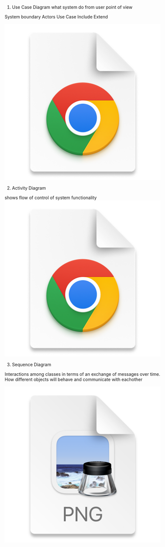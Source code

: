 1. Use Case Diagram
what system do from user point of view

System boundary
Actors
Use Case
Include
Extend

![img_1.png](img_1.png)

2. Activity Diagram

shows flow of control of system functionality
![img_1.png](img_1.png)

3. Sequence Diagram

Interactions among classes in terms of an exchange of messages over time. How different objects will behave and communicate with eachother

![img_2.png](img_2.png)